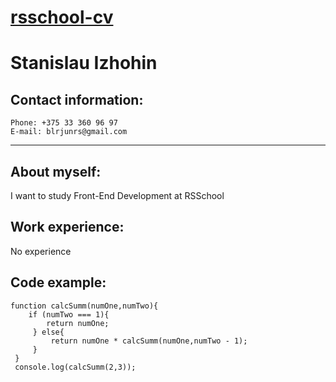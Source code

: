 [rsschool-cv](https://rs.school/ "Школа")
====
# **Stanislau Izhohin**

## **Contact information:**

    Phone: +375 33 360 96 97
    E-mail: blrjunrs@gmail.com

******

## **About myself:** 
I want to study Front-End Development at RSSchool

## **Work experience:**
 No experience

## **Code example:**

```
function calcSumm(numOne,numTwo){
    if (numTwo === 1){
        return numOne;
     } else{
         return numOne * calcSumm(numOne,numTwo - 1);
     }
 }
 console.log(calcSumm(2,3));

 ```

